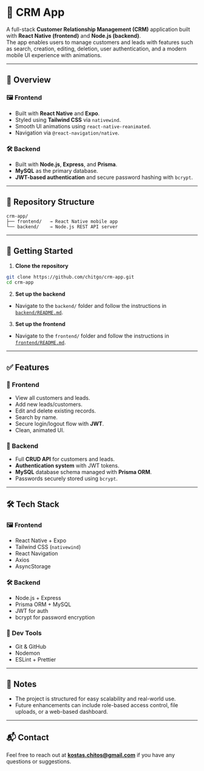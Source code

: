 # 📇 CRM App

A full-stack **Customer Relationship Management (CRM)** application built with **React Native (frontend)** and **Node.js (backend)**.  
The app enables users to manage customers and leads with features such as search, creation, editing, deletion, user authentication, and a modern mobile UI experience with animations.

---

## 🧩 Overview

### 🖼️ Frontend
- Built with **React Native** and **Expo**.
- Styled using **Tailwind CSS** via `nativewind`.
- Smooth UI animations using `react-native-reanimated`.
- Navigation via `@react-navigation/native`.

### 🛠️ Backend
- Built with **Node.js**, **Express**, and **Prisma**.
- **MySQL** as the primary database.
- **JWT-based authentication** and secure password hashing with `bcrypt`.

---

## 📁 Repository Structure

```
crm-app/
├── frontend/   → React Native mobile app
└── backend/    → Node.js REST API server
```

---

## 🚀 Getting Started

1. **Clone the repository**

```bash
git clone https://github.com/chitgo/crm-app.git
cd crm-app
```

2. **Set up the backend**

- Navigate to the `backend/` folder and follow the instructions in [`backend/README.md`](backend/README.md).

3. **Set up the frontend**

- Navigate to the `frontend/` folder and follow the instructions in [`frontend/README.md`](frontend/README.md).

---

## ✅ Features

### 🔷 Frontend
- View all customers and leads.
- Add new leads/customers.
- Edit and delete existing records.
- Search by name.
- Secure login/logout flow with **JWT**.
- Clean, animated UI.

### 🔶 Backend
- Full **CRUD API** for customers and leads.
- **Authentication system** with JWT tokens.
- **MySQL** database schema managed with **Prisma ORM**.
- Passwords securely stored using `bcrypt`.

---

## 🛠 Tech Stack

### 🖼️ Frontend
- React Native + Expo
- Tailwind CSS (`nativewind`)
- React Navigation
- Axios
- AsyncStorage

### 🛠 Backend
- Node.js + Express
- Prisma ORM + MySQL
- JWT for auth
- bcrypt for password encryption

### 🧰 Dev Tools
- Git & GitHub
- Nodemon
- ESLint + Prettier

---

## 📌 Notes

- The project is structured for easy scalability and real-world use.
- Future enhancements can include role-based access control, file uploads, or a web-based dashboard.

---

## 📬 Contact

Feel free to reach out at **kostas.chitos@gmail.com** if you have any questions or suggestions.
